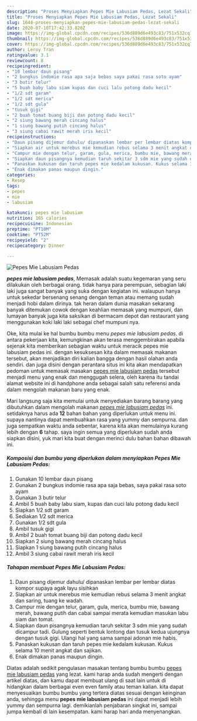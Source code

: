 ```yaml
---
description: "Proses Menyiapkan Pepes Mie Labusiam Pedas, Lezat Sekali"
title: "Proses Menyiapkan Pepes Mie Labusiam Pedas, Lezat Sekali"
slug: 1644-proses-menyiapkan-pepes-mie-labusiam-pedas-lezat-sekali
date: 2020-07-10T17:42:33.820Z
image: https://img-global.cpcdn.com/recipes/536d889d6e493c83/751x532cq70/pepes-mie-labusiam-pedas-foto-resep-utama.jpg
thumbnail: https://img-global.cpcdn.com/recipes/536d889d6e493c83/751x532cq70/pepes-mie-labusiam-pedas-foto-resep-utama.jpg
cover: https://img-global.cpcdn.com/recipes/536d889d6e493c83/751x532cq70/pepes-mie-labusiam-pedas-foto-resep-utama.jpg
author: Leroy Tran
ratingvalue: 3.1
reviewcount: 8
recipeingredient:
- "10 lembar daun pisang"
- "2 bungkus indomie rasa apa saja bebas saya pakai rasa soto ayam"
- "3 butir telur"
- "5 buah baby labu siam kupas dan cuci lalu potong dadu kecil"
- "1/2 sdt garam"
- "1/2 sdt merica"
- "1/2 sdt gula"
- "tusuk gigi"
- "2 buah tomat buang biji dan potong dadu kecil"
- "2 siung bawang merah cincang halus"
- "1 siung bawang putih cincang halus"
- "3 siung cabai rawit merah iris kecil"
recipeinstructions:
- "Daun pisang dijemur dahulu/ dipanaskan lembar per lembar diatas kompor supaya agak layu sisihkan"
- "Siapkan air untuk merebus mie kemudian rebus selama 3 menit angkat dan saring, tuang ke wadah."
- "Campur mie dengan telur, garam, gula, merica, bumbu mie, bawang merah, bawang putih dan cabai sampai merata kemudian masukan labu siam dan tomat."
- "Siapkan daun pisangnya kemudian taruh sekitar 3 sdm mie yang sudah dicampur tadi. Gulung seperti bentuk lontong dan tusuk kedua ujungnya dengan tusuk gigi. Ulangi hal yang sama sampai adonan mie habis."
- "Panaskan kukusan dan taruh pepes mie kedalam kukusan. Kukus selama 10 menit angkat dan sajikan."
- "Enak dimakan panas maupun dingin."
categories:
- Resep
tags:
- pepes
- mie
- labusiam

katakunci: pepes mie labusiam 
nutrition: 165 calories
recipecuisine: Indonesian
preptime: "PT10M"
cooktime: "PT52M"
recipeyield: "2"
recipecategory: Dinner

---
```



![Pepes Mie Labusiam Pedas](https://img-global.cpcdn.com/recipes/536d889d6e493c83/751x532cq70/pepes-mie-labusiam-pedas-foto-resep-utama.jpg)

<b><i>pepes mie labusiam pedas</i></b>, Memasak adalah suatu kegemaran yang seru dilakukan oleh berbagai orang. tidak hanya para perempuan, sebagian laki laki juga sangat banyak yang suka dengan kegiatan ini. walaupun hanya untuk sekedar bersenang senang dengan teman atau memang sudah menjadi hobi dalam dirinya. tak heran dalam dunia masakan sekarang banyak ditemukan cowok dengan keahlian memasak yang mumpuni, dan lumayan banyak juga kita saksikan di bermacam depot dan restaurant yang menggunakan koki laki laki sebagai chef mumpuni nya.



Oke, kita mulai ke hal bumbu bumbu menu <i>pepes mie labusiam pedas</i>. di antara pekerjaan kita, kemungkinan akan terasa menggembirakan apabila sejenak kita memberikan sebagian waktu untuk meracik pepes mie labusiam pedas ini. dengan kesuksesan kita dalam memasak makanan tersebut, akan menjadikan diri kalian bangga dengan hasil olahan anda sendiri. dan juga disini dengan perantara situs ini kita akan mendapatkan pedoman untuk memasak masakan <u>pepes mie labusiam pedas</u> tersebut menjadi menu yang enak dan menggugah selera, oleh karena itu tandai alamat website ini di handphone anda sebagai salah satu referensi anda dalam mengolah makanan baru yang enak.


Mari langsung saja kita memulai untuk menyediakan barang barang yang dibutuhkan dalam mengolah makanan <u><i>pepes mie labusiam pedas</i></u> ini. setidaknya harus ada <b>12</b> bahan bahan yang diperlukan untuk menu ini. supaya nantinya dapat membuahkan rasa yang yummy dan sempurna. dan juga sempatkan waktu anda sebentar, karena kita akan memulainya kurang lebih dengan <b>6</b> tahap. saya ingin semua yang diperlukan sudah anda siapkan disini, yuk mari kita buat dengan merinci dulu bahan bahan dibawah ini.

<!--inarticleads1-->

##### Komposisi dan bumbu yang diperlukan dalam menyiapkan Pepes Mie Labusiam Pedas:

1. Gunakan 10 lembar daun pisang
1. Gunakan 2 bungkus indomie rasa apa saja bebas, saya pakai rasa soto ayam
1. Gunakan 3 butir telur
1. Ambil 5 buah baby labu siam, kupas dan cuci lalu potong dadu kecil
1. Siapkan 1/2 sdt garam
1. Sediakan 1/2 sdt merica
1. Gunakan 1/2 sdt gula
1. Ambil tusuk gigi
1. Ambil 2 buah tomat buang biji dan potong dadu kecil
1. Siapkan 2 siung bawang merah cincang halus
1. Siapkan 1 siung bawang putih cincang halus
1. Ambil 3 siung cabai rawit merah iris kecil




<!--inarticleads2-->

##### Tahapan membuat Pepes Mie Labusiam Pedas:

1. Daun pisang dijemur dahulu/ dipanaskan lembar per lembar diatas kompor supaya agak layu sisihkan
1. Siapkan air untuk merebus mie kemudian rebus selama 3 menit angkat dan saring, tuang ke wadah.
1. Campur mie dengan telur, garam, gula, merica, bumbu mie, bawang merah, bawang putih dan cabai sampai merata kemudian masukan labu siam dan tomat.
1. Siapkan daun pisangnya kemudian taruh sekitar 3 sdm mie yang sudah dicampur tadi. Gulung seperti bentuk lontong dan tusuk kedua ujungnya dengan tusuk gigi. Ulangi hal yang sama sampai adonan mie habis.
1. Panaskan kukusan dan taruh pepes mie kedalam kukusan. Kukus selama 10 menit angkat dan sajikan.
1. Enak dimakan panas maupun dingin.




Diatas adalah sedikit pengulasan masakan tentang bumbu bumbu <u>pepes mie labusiam pedas</u> yang lezat. kami harap anda sudah mengerti dengan artikel diatas, dan kamu dapat membuat ulang di saat lain untuk di hidangkan dalam berbagai even even family atau teman kalian. kita dapat menyesuaikan bumbu bumbu yang tertera diatas sesuai dengan keinginan anda, sehingga menu <b>pepes mie labusiam pedas</b> ini dapat menjadi lebih yummy dan sempurna lagi. demikianlah penjabaran singkat ini, sampai jumpa kembali di lain kesempatan. kami harap hari anda menyenangkan.
